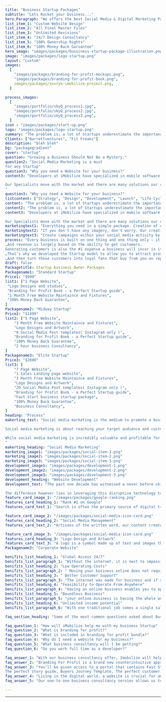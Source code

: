 ```yaml
---
title: "Business Startup Packages"
subtitle: "Lets Rocket your business..."
hero_Paragraph: "We offers the best Social Media & Digital Marketing Packages in affordable budget. The business website is now the backbone and the infrastructure around which you build your business."
list_item_1: "Custom Website Design"
list_item_2: "All Final Master Files"
list_item_3: "Unlimited Revisions"
list_item_4: "24/7 Design Consultancy"
list_item_5: "100% Ownership Rights"
list_item_6: "100% Money Back Garuantee"
hero_image: "images/packages/bussiness-startup-package-illustration.png"
image: "images/packages/logo-startup.png"
layout: "custom"
images:
  [
    "images/packages/branding-for-profit-mockups.png",
    "images/packages/branding-for-profit-book.png",
    images/packages/sovryn-imobilize-project.png,
  ]

process_images:
  [
    "images/portfolio/skyQ_process1.jpg",
    "images/portfolio/skyQ_process2.jpg",
    "images/portfolio/skyQ_process3.png",
  ]
icon : "images/packages/start-up.png"
logo: "images/packages/logo-startup.png"
summary: "The problem is, a lot of Startups underestimate the importance of a Brand. Most of them don’t realise the simple mistakes that they are making when putting one together. These mistakes cost them dearly in lack of customers and lack of revenue. It ultimately causes their Startups to fail. The good news is these mistakes are easy to fix if you know what you are doing. And they are just as easy to learn and apply. It doesn’t require a ton of money to be spent designing a logo. And it doesn’t require any highly paid expertise. It simply requires you to follow a few simple principles."
Clients: ["Barrettventures", "Fit Freaks"]
description: "bleh bleh"
bg: "packagegradient"
cover: "startup"
question: "Growing a Business Should Not Be a Mystery."
question2: "Social Media Marketing is a must
for any Startup"
question3: "Why you need a Website for your business?"
content3: "Developers at iMobilize have specialized in mobile software for many years and during this time we have witnessed many changes to this fast-moving and exciting industry. The mobile software industry really gathered pace after the initial launch of the first smartphones resulting in explosive growth and a fragmented ecosystem with many platforms to build software applications. Today there are 2 clear winners; Android and iOS who together dominate the mobile apps market with more than 90% of the entire market share between them.

Our Specialists move with the market and there are many solutions our clients adopt to create applications across various mobile platforms and web browsers accessible on the many devices in the market today. Some clients seek Consultancy advice on how best to drive and deliver their mobile products to market. As such we do provide experienced Consultants who can implement strategy, advise on direction and analyse requirements.
"
question3: "Why you need a Website for your business?"
listcontent: ["Strategy", "Design", "Development", "Launch", "Life Cycle Management", ]
content: "The problem is, a lot of Startups underestimate the importance of a Brand. Most of them don’t realise the simple mistakes that they are making when putting one together. These mistakes cost them dearly in lack of customers and lack of revenue. It ultimately causes their Startups to fail. The good news is these mistakes are easy to fix if you know what you are doing. And they are just as easy to learn and apply. It doesn’t require a ton of money to be spent designing a logo. And it doesn’t require any highly paid expertise. It simply requires you to follow a few simple principles."
content2: "The problem is, a lot of Startups underestimate the importance of a Brand. Most of them don’t realise the simple mistakes that they are making when putting one together. These mistakes cost them dearly in lack of customers and lack of revenue. It ultimately causes their Startups to fail. The good news is these mistakes are easy to fix if you know what you are doing. And they are just as easy to learn and apply. It doesn’t require a ton of money to be spent designing a logo. And it doesn’t require any highly paid expertise. It simply requires you to follow a few simple principles."
content3: "Developers at iMobilize have specialized in mobile software for many years and during this time we have witnessed many changes to this fast-moving and exciting industry. The mobile software industry really gathered pace after the initial launch of the first smartphones resulting in explosive growth and a fragmented ecosystem with many platforms to build software applications. Today there are 2 clear winners; Android and iOS who together dominate the mobile apps market with more than 90% of the entire market share between them.

Our Specialists move with the market and there are many solutions our clients adopt to create applications across various mobile platforms and web browsers accessible on the many devices in the market today. Some clients seek Consultancy advice on how best to drive and deliver their mobile products to market. As such we do provide experienced Consultants who can implement strategy, advise on direction and analyse requirements."
marketingtext1: "Everything you need in a simple package. Creation of content and posting on average every other day. You hardly have to do a thing"
marketingtext2: "If you don't have any imagery, don't worry. Our creatives can set up a bespoke shoot that captures months worth of work in one day."
marketingtext3: "Create campaigns within your social media activity by allocating a budget to increase the number of prospects you reach."
process: "Every business is built on one thing and one thing only – it’s ability to generate revenue…
…And revenue is largely based on the ability to get customers. 
Generating customers is also the #1 expense a business will incur in it’s quest for growth….
…That’s why we developed the Startup model to allow you to attract prospective customers automatically…
…And then turn those customers into loyal fans that buy from you on repeat."
draft: false
Packagetitle: Startup business Owner Packages
Packagename1: "Standard Startup"
Price1: "$999"
list1: ["1 Page Website",
 "Logo Designs and studies",
 "Branding for Profit Book - a Perfect Startup guide",
 "1 Month Free Website Maintaince and Fixtures",
 "100% Money Back Guarantee",
]
Packagename2: "Midway Startup"
Price2: "$1499"
list2: ["5 Page Website",
    "3 Month Free Website Maintaince and Fixtures",
    "Logo Designs and Artwork",
    "8 Social Media Post templates( Instagram only )",
    "Branding for Profit Book - a Perfect Startup guide",
    "100% Money Back Guarantee",
    "2 hour business Consultancy",
]
Packagename3: "Elite Startup"
Price3: "$2000"
list3: [
    "7 Page Website",
    "1 Sales Landing page website",
    "3 Month Free Website Maintaince and Fixtures",
    "Logo Designs and Artwork",
    "20 Social Media Post templates( Instagram only )",
    "Branding for Profit Book - a Perfect Startup guide",
    "Fast Start business startup package",
    "100% Money Back Guarantee",
    "Business Consultancy",
]
heading: "Process"
makerting_text: "Social media marketing is the medium to promote a business, products, services, and a person using social media platforms like Facebook, Instagram, Linkedin, and Twitter, etc. Social media marketing is a good platform for both consumers and businesses. But for businesses what matters is the content should be unique, engaging, informational, and friendly that people love to like, retweet, and share on their profile.

Social media marketing is about reaching your target audience and customers where they are and as they interact socially with each other and your brand.

While social media marketing is incredibly valuable and profitable for the growth of your business (as you will see in the following section), your strategy will vary depending on which audience your users spend their time on social networks.
"
makerting_heading: "Social Media Marketing"
marketing_image1: "images/packages/social-item-1.png"
marketing_image2: "images/packages/social-item-2.png"
marketing_image3: "images/packages/social-item-3.png"
development_image1: "images/packages/development-1.png"
development_image2: "images/packages/development-2.png"
development_image3: "images/packages/development-3.png"
development_heading: "Website Development"
development_text: "The past one decade has witnessed a never before shift in the online growth of businesses from myriad verticals. Most of the companies that relied heavily on traditional promotional modes of print and electronic media now prefer to have a website of their own. Evidently, they have experienced a settle surge in their sales not in the local market but also in the global precincts. In short, with the advent of internet, the entire world has become your oyster.

The difference however lies in leveraging this disruptive technology to churn the intended benefits and attain your business goals. This is where the user interface and user experience of your website matter a lot. Consequently, the role of website design and development services also becomes important in this context. The better your service provider, the higher are the chances to get online attention."
feature_card_image_1: "/images/packages/google-ranking.png"
features_card_heading_1: "Rank #1 on Google"
features_card_text_1: "Search is often the primary source of digital traffic for brands and complements other marketing channels. Greater visibility and ranking higher in search results than your competition can have a material impact on your bottom line."

feature_card_image_2: "/images/packages/social-media-icon-card.png"
features_card_heading_2: "Social Media Management"
features_card_text_2: "Artisans of the written word, our content creators and the team of copywriters take the time to get to know your company and brand. Through this involvement process, we can ensure that each piece of content is curated with the right brand voice and message. You have a story to tell your audience"

feature_card_image_3: "/images/packages/social-media-icon-card.png"
features_card_heading_3: "Logo Design and Artwork"
features_card_text_3: "A logo is a symbol made up of text and images that identifies a business. A good logo shows what a company does and what the brand values."
Packagename3: "Corporate Website"

benifits_list_heading_1: "Global Access 24/7"
benifits_list_paragraph_1: "Without the internet, it is next to impossible for your business to provide its services for 24 hours. With the help of an online website, you can let your customers visit and know about your services at any time from any corner of the world. This can not be possible with an offline business. Your clients and customers can read about your products and place orders as per their convenience."
benifits_list_heading_2: "Low Operating Costs"
benifits_list_paragraph_2: " Moving your business online does not require any kind of warehouse, inventory, transportation vehicles, or staff. The shift is so smooth that all you have to do is sell the same product that you sell at your offline store to a wide base of customers."
benifits_list_heading_3: " Better Customer Support"
benifits_list_paragraph_3: "The internet was made for business and if you are an opportunist you must leverage the online world. The undeniable advantage of having an online business is that it enables you to answer queries of your customers and resolve their problems without consuming much of your time. So with the internet, you can simply have better customer support for your potential customers. What you can do is to simply create a video including instructions or a guide that can help customers get the answers to their questions."
benifits_list_heading_4: "Feasibility to Operate From Anywhere"
benifits_list_paragraph_4: "Having an online business enables you to operate and handle it from any corner of the world. This great benefit of having an online business lets you have the freedom to operate your business from anywhere by not just being stuck to a physical location."
benifits_list_heading_5: "Boundless Business"
benifits_list_paragraph_5: "your online business is having the whole world as its audience. In case you don’t want to sell your products to a global audience due to increased shipping costs or any other reason, you can still continue to deliver your services across your country."
benifits_list_heading_6: "Unlimited income potential"
benifits_list_paragraph_6: "With one traditional job comes a single salary. With an online business comes unlimited income potential. As an employee, you can’t control how much you get paid and the chances of your income going up are at the discretion of your employer. And if you’re lucky to get a raise it will normally be very little."

faq_section_heading: "Some of the most common questions asked about Business startups."

faq_question_1: "How will iMobilize help me with my business Startup"
faq_question_2: "What is branding for profit?"
faq_question_3: "What is included in branding for profit bundle?"
faq_question_4: "Why do I need a website for my business?"
faq_question_5: "What business consultancy will I be getting?"
faq_question_6: "Do you work full time as a developer?"

faq_answer_1: "With our business consultancy offer, Imobilize will help you out with all the necessary information adn tools to start your digital business. We're a company that does branding, Develop strategies, Develop websites that actually sell!"
faq_answer_2: "Branding For Profit is a brand new counterintuitive approach to creating a highly profitable brand. When starting a business, most people make the mistake of considering a brand to be simply the brand elements i.e the name and the logo. They create these elements, do a launch, and then wonder they struggle to make sales."
faq_answer_3: "You'll be given access to a portal that contains Fast Start Branding Video Series, Brand style guide template, Branding for profit Kindle supported E-Book,
The perfect story guide, Buyers Journey Template, The perfect customer template, The persuasive brand guide, Launch checklist and access to the Entrepreneurs and startup community. And moreover the knowladge about what logo suits you, how you should pick a brand name and all the information regarding your business idea."
faq_answer_4: "Living in the digital world, a website is crucial for any business. If you have a business and don’t have a website, you are probably losing out on opportunities for your business. A website can be used to accomplish many different marketing strategies to help your business grow. The web has a far more extensive reach than any other form of advertising. Your website will be the center of your company’s online presence. You can advertise your business around the web on social networking sites, forums and through pay-per-click advertising programs."
faq_answer_5: "Our one-to-one business consultancy servies allows us to understand your business model and make improvments to it and drive more sales."

---
```


---
